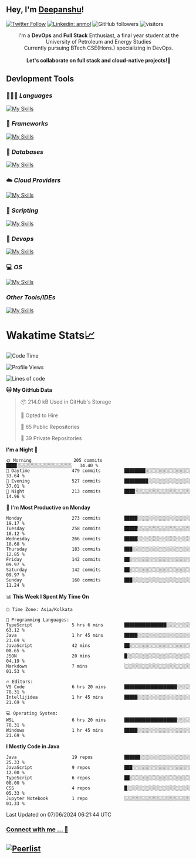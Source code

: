 ## Hey, I'm [Deepanshu](https://bio.link/deepanshgk)!

[![Twitter Follow](https://img.shields.io/twitter/follow/deepanshuurawat?label=Follow)](https://twitter.com/intent/follow?screen_name=deepanshuurawat)
[![Linkedin: anmol](https://img.shields.io/badge/-deepanshu-blue?style=flat-square&logo=Linkedin&logoColor=white&link=https://www.linkedin.com/in/deepanshu-rawat6/)](https://www.linkedin.com/in/deepanshu-rawat6/)
![GitHub followers](https://img.shields.io/github/followers/deepanshu-rawat6?label=Follow&style=social)
![visitors](https://visitor-badge.laobi.icu/badge?page_id=deepanshu-rawat6.deepanshu-rawat6)


<div align="center">
I'm a <b>DevOps</b> and <b>Full Stack</b> Enthusiast, a final year student at the University of Petroleum and Energy Studies <br> Currently pursuing BTech CSE(Hons.) specializing in DevOps.
</div>

<br>

<div align="center">
 <b>Let's collaborate on full stack and cloud-native projects!🚀</b>
</div>

## **Devlopment Tools**

### 🧑🏻‍💻 *Languages*
[![My Skills](https://skillicons.dev/icons?i=go,java,py,js,ts,html,css&theme=dark)](https://skillicons.dev)

### 🔎 *Frameworks*
[![My Skills](https://skillicons.dev/icons?i=nodejs,express&theme=dark)](https://skillicons.dev)

### 🛅 *Databases*
[![My Skills](https://skillicons.dev/icons?i=mysql,mongodb,postgres,prisma&theme=dark)](https://skillicons.dev)

### ☁️ *Cloud Providers*
[![My Skills](https://skillicons.dev/icons?i=aws,netlify&theme=dark)](https://skillicons.dev)

### 📜 *Scripting*
[![My Skills](https://skillicons.dev/icons?i=bash,powershell&theme=dark)](https://skillicons.dev)

### 👀 *Devops*
[![My Skills](https://skillicons.dev/icons?i=docker,kubernetes,githubactions,jenkins,grafana,prometheus,terraform,ansible,selenium&theme=dark)](https://skillicons.dev)

### 💻 *OS*
[![My Skills](https://skillicons.dev/icons?i=windows,ubuntu,linux&theme=dark)](https://skillicons.dev)

### *Other Tools/IDEs*
[![My Skills](https://skillicons.dev/icons?i=git,github,vscode,idea,vim,maven,postman,pnpm,npm&theme=dark)](https://skillicons.dev)

# Wakatime Stats📈

<!--START_SECTION:waka-->
![Code Time](http://img.shields.io/badge/Code%20Time-341%20hrs%2045%20mins-blue)

![Profile Views](http://img.shields.io/badge/Profile%20Views-0-blue)

![Lines of code](https://img.shields.io/badge/From%20Hello%20World%20I%27ve%20Written-677.5%20thousand%20lines%20of%20code-blue)

**🐱 My GitHub Data** 

> 📦 214.0 kB Used in GitHub's Storage 
 > 
> 💼 Opted to Hire
 > 
> 📜 65 Public Repositories 
 > 
> 🔑 39 Private Repositories 
 > 
**I'm a Night 🦉** 

```text
🌞 Morning                205 commits         ████░░░░░░░░░░░░░░░░░░░░░   14.40 % 
🌆 Daytime                479 commits         ████████░░░░░░░░░░░░░░░░░   33.64 % 
🌃 Evening                527 commits         █████████░░░░░░░░░░░░░░░░   37.01 % 
🌙 Night                  213 commits         ████░░░░░░░░░░░░░░░░░░░░░   14.96 % 
```
📅 **I'm Most Productive on Monday** 

```text
Monday                   273 commits         █████░░░░░░░░░░░░░░░░░░░░   19.17 % 
Tuesday                  258 commits         █████░░░░░░░░░░░░░░░░░░░░   18.12 % 
Wednesday                266 commits         █████░░░░░░░░░░░░░░░░░░░░   18.68 % 
Thursday                 183 commits         ███░░░░░░░░░░░░░░░░░░░░░░   12.85 % 
Friday                   142 commits         ██░░░░░░░░░░░░░░░░░░░░░░░   09.97 % 
Saturday                 142 commits         ██░░░░░░░░░░░░░░░░░░░░░░░   09.97 % 
Sunday                   160 commits         ███░░░░░░░░░░░░░░░░░░░░░░   11.24 % 
```


📊 **This Week I Spent My Time On** 

```text
🕑︎ Time Zone: Asia/Kolkata

💬 Programming Languages: 
TypeScript               5 hrs 6 mins        ████████████████░░░░░░░░░   63.12 % 
Java                     1 hr 45 mins        █████░░░░░░░░░░░░░░░░░░░░   21.69 % 
JavaScript               42 mins             ██░░░░░░░░░░░░░░░░░░░░░░░   08.65 % 
JSON                     20 mins             █░░░░░░░░░░░░░░░░░░░░░░░░   04.19 % 
Markdown                 7 mins              ░░░░░░░░░░░░░░░░░░░░░░░░░   01.53 % 

🔥 Editors: 
VS Code                  6 hrs 20 mins       ████████████████████░░░░░   78.31 % 
Intellijidea             1 hr 45 mins        █████░░░░░░░░░░░░░░░░░░░░   21.69 % 

💻 Operating System: 
WSL                      6 hrs 20 mins       ████████████████████░░░░░   78.31 % 
Windows                  1 hr 45 mins        █████░░░░░░░░░░░░░░░░░░░░   21.69 % 
```

**I Mostly Code in Java** 

```text
Java                     19 repos            ██████░░░░░░░░░░░░░░░░░░░   25.33 % 
JavaScript               9 repos             ███░░░░░░░░░░░░░░░░░░░░░░   12.00 % 
TypeScript               6 repos             ██░░░░░░░░░░░░░░░░░░░░░░░   08.00 % 
CSS                      4 repos             █░░░░░░░░░░░░░░░░░░░░░░░░   05.33 % 
Jupyter Notebook         1 repo              ░░░░░░░░░░░░░░░░░░░░░░░░░   01.33 % 
```




 Last Updated on 07/06/2024 06:21:44 UTC
<!--END_SECTION:waka-->



### [Connect with me ... 💬](https://bio.link/deepanshgk) 
[![Peerlist](https://github-readme-badge.peerlist.io/api/deepanshurawat6?style=social)](https://peerlist.io/deepanshurawat6) 
---

<!--- 
![Snake animation](https://github.com/deepanshu-rawat6/deepanshu-rawat6/blob/output/github-contribution-grid-snake.svg)
---
--->

<!--- 
[![@deepanshurawat6's Holopin board](https://holopin.io/api/user/board?user=deepanshurawat6)](https://holopin.io/@deepanshurawat6)
---
--->
